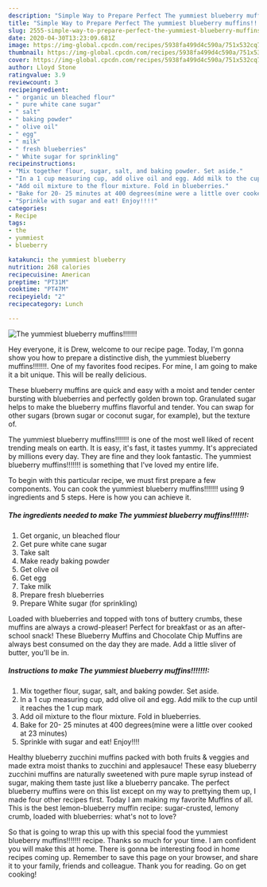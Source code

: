 ```yaml
---
description: "Simple Way to Prepare Perfect The yummiest blueberry muffins!!!!!!!"
title: "Simple Way to Prepare Perfect The yummiest blueberry muffins!!!!!!!"
slug: 2555-simple-way-to-prepare-perfect-the-yummiest-blueberry-muffins
date: 2020-04-30T13:23:09.681Z
image: https://img-global.cpcdn.com/recipes/5938fa499d4c590a/751x532cq70/the-yummiest-blueberry-muffins-recipe-main-photo.jpg
thumbnail: https://img-global.cpcdn.com/recipes/5938fa499d4c590a/751x532cq70/the-yummiest-blueberry-muffins-recipe-main-photo.jpg
cover: https://img-global.cpcdn.com/recipes/5938fa499d4c590a/751x532cq70/the-yummiest-blueberry-muffins-recipe-main-photo.jpg
author: Lloyd Stone
ratingvalue: 3.9
reviewcount: 3
recipeingredient:
- " organic un bleached flour"
- " pure white cane sugar"
- " salt"
- " baking powder"
- " olive oil"
- " egg"
- " milk"
- " fresh blueberries"
- " White sugar for sprinkling"
recipeinstructions:
- "Mix together flour, sugar, salt, and baking powder. Set aside."
- "In a 1 cup measuring cup, add olive oil and egg. Add milk to the cup until it reaches the 1 cup mark"
- "Add oil mixture to the flour mixture. Fold in blueberries."
- "Bake for 20- 25 minutes at 400 degrees(mine were a little over cooked at 23 minutes)"
- "Sprinkle with sugar and eat! Enjoy!!!!"
categories:
- Recipe
tags:
- the
- yummiest
- blueberry

katakunci: the yummiest blueberry 
nutrition: 268 calories
recipecuisine: American
preptime: "PT31M"
cooktime: "PT47M"
recipeyield: "2"
recipecategory: Lunch

---
```



![The yummiest blueberry muffins!!!!!!!](https://img-global.cpcdn.com/recipes/5938fa499d4c590a/751x532cq70/the-yummiest-blueberry-muffins-recipe-main-photo.jpg)

Hey everyone, it is Drew, welcome to our recipe page. Today, I'm gonna show you how to prepare a distinctive dish, the yummiest blueberry muffins!!!!!!!. One of my favorites food recipes. For mine, I am going to make it a bit unique. This will be really delicious.

These blueberry muffins are quick and easy with a moist and tender center bursting with blueberries and perfectly golden brown top. Granulated sugar helps to make the blueberry muffins flavorful and tender. You can swap for other sugars (brown sugar or coconut sugar, for example), but the texture of.

The yummiest blueberry muffins!!!!!!! is one of the most well liked of recent trending meals on earth. It is easy, it's fast, it tastes yummy. It's appreciated by millions every day. They are fine and they look fantastic. The yummiest blueberry muffins!!!!!!! is something that I've loved my entire life.


To begin with this particular recipe, we must first prepare a few components. You can cook the yummiest blueberry muffins!!!!!!! using 9 ingredients and 5 steps. Here is how you can achieve it.

<!--inarticleads1-->

##### The ingredients needed to make The yummiest blueberry muffins!!!!!!!:

1. Get  organic, un bleached flour
1. Get  pure white cane sugar
1. Take  salt
1. Make ready  baking powder
1. Get  olive oil
1. Get  egg
1. Take  milk
1. Prepare  fresh blueberries
1. Prepare  White sugar (for sprinkling)


Loaded with blueberries and topped with tons of buttery crumbs, these muffins are always a crowd-pleaser! Perfect for breakfast or as an after-school snack! These Blueberry Muffins and Chocolate Chip Muffins are always best consumed on the day they are made. Add a little sliver of butter, you&#39;ll be in. 

<!--inarticleads2-->

##### Instructions to make The yummiest blueberry muffins!!!!!!!:

1. Mix together flour, sugar, salt, and baking powder. Set aside.
1. In a 1 cup measuring cup, add olive oil and egg. Add milk to the cup until it reaches the 1 cup mark
1. Add oil mixture to the flour mixture. Fold in blueberries.
1. Bake for 20- 25 minutes at 400 degrees(mine were a little over cooked at 23 minutes)
1. Sprinkle with sugar and eat! Enjoy!!!!


Healthy blueberry zucchini muffins packed with both fruits &amp; veggies and made extra moist thanks to zucchini and applesauce! These easy blueberry zucchini muffins are naturally sweetened with pure maple syrup instead of sugar, making them taste just like a blueberry pancake. The perfect blueberry muffins were on this list except on my way to prettying them up, I made four other recipes first. Today I am making my favorite Muffins of all. This is the best lemon-blueberry muffin recipe: sugar-crusted, lemony crumb, loaded with blueberries: what&#39;s not to love? 

So that is going to wrap this up with this special food the yummiest blueberry muffins!!!!!!! recipe. Thanks so much for your time. I am confident you will make this at home. There is gonna be interesting food in home recipes coming up. Remember to save this page on your browser, and share it to your family, friends and colleague. Thank you for reading. Go on get cooking!
